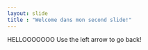 ```yaml
---
layout: slide
title : "Welcome dans mon second slide!"
---
```

HELLOOOOOOO
Use the left arrow to go back!
